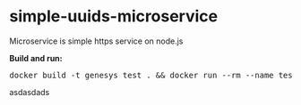 # simple-uuids-microservice
Microservice is simple https service on node.js

<p><strong>Build and run:</strong></p>
<pre>docker build -t genesys_test . && docker run --rm --name test -p 443:443 -e BASE_UUID=93e8a7ab-7e35-4a41-ab5d-09af3910b5a1 -e LOG_PATH=log genesys_test</pre>

asdasdads

